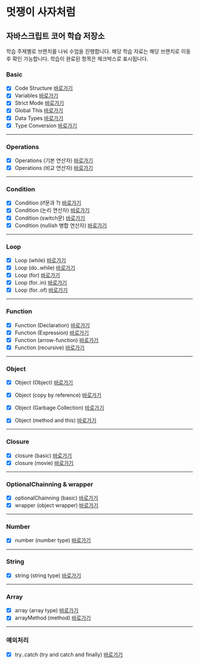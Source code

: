 # 멋쟁이 사자처럼

## 자바스크립트 코어 학습 저장소

학습 주제별로 브랜치를 나눠 수업을 진행합니다.
해당 학습 자료는 해당 브랜치로 이동 후 확인 가능합니다.
학습이 완료된 항목은 체크박스로 표시됩니다.

### Basic
 - [x] Code Structure [바로가기](https://github.com/Juhee-Hwang/core-javascript/blob/01.core/client/chapter/core/01.codeStructure.js)
 - [x] Variables [바로가기](https://github.com/Juhee-Hwang/core-javascript/blob/01.core/client/chapter/core/02.variables.js)
 - [x] Strict Mode [바로가기](https://github.com/Juhee-Hwang/core-javascript/blob/01.core/client/chapter/core/03.strictMode.js)
 - [x] Global This [바로가기](https://github.com/Juhee-Hwang/core-javascript/blob/01.core/client/chapter/core/04.globalThis.js)
 - [x] Data Types [바로가기](https://github.com/Juhee-Hwang/core-javascript/blob/01.core/client/chapter/core/05.dataType.js)
 - [x] Type Conversion [바로가기](https://github.com/Juhee-Hwang/core-javascript/blob/01.core/client/chapter/core/06.typeConversion.js)
 ---
 ### Operations
 - [x] Operations (기본 연산자) [바로가기](https://github.com/Juhee-Hwang/core-javascript/blob/01.core/client/chapter/core/07-1.operation.js)
 - [x] Operations (비교 연산자) [바로가기](https://github.com/Juhee-Hwang/core-javascript/blob/01.core/client/chapter/core/07-2.operation.js)
 ---
 ### Condition 
 
 - [x] Condition (if문과 ?) [바로가기](https://github.com/Juhee-Hwang/core-javascript/blob/01.core/client/chapter/core/08-1.condition.js)
 - [x] Condition (논리 연산자) [바로가기](https://github.com/Juhee-Hwang/core-javascript/blob/01.core/client/chapter/core/08-2.condition.js)
 - [x] Condition (switch문) [바로가기](https://github.com/Juhee-Hwang/core-javascript/blob/01.core/client/chapter/core/08-3.condition.js)
 - [x] Condition (nullish 병합 연산자) [바로가기](https://github.com/Juhee-Hwang/core-javascript/blob/01.core/client/chapter/core/08-4.condition.js)
 ---
 ### Loop
 - [x] Loop (while) [바로가기](https://github.com/Juhee-Hwang/core-javascript/blob/01.core/client/chapter/core/09-1.loop.js)
 - [x] Loop (do..while) [바로가기](https://github.com/Juhee-Hwang/core-javascript/blob/01.core/client/chapter/core/09-2.loop.js)
 - [x] Loop (for) [바로가기](https://github.com/Juhee-Hwang/core-javascript/blob/01.core/client/chapter/core/09-3.loop.js)
 - [x] Loop (for..in) [바로가기](https://github.com/Juhee-Hwang/core-javascript/blob/01.core/client/chapter/core/09-4.loop.js)
 - [x] Loop (for..of) [바로가기](https://github.com/Juhee-Hwang/core-javascript/blob/01.core/client/chapter/core/09-5.loop.js)
 ---
 ### Function
 - [x] Function (Declaration) [바로가기](https://github.com/Juhee-Hwang/core-javascript/blob/01.core/client/chapter/core/10-1.function.js)
 - [x] Function (Expression) [바로가기](https://github.com/Juhee-Hwang/core-javascript/blob/01.core/client/chapter/core/10-2.function.js)
 - [x] Function (arrow-function) [바로가기](https://github.com/Juhee-Hwang/core-javascript/blob/01.core/client/chapter/core/10-3.function.js)
 - [x] Function (recursive) [바로가기](https://github.com/Juhee-Hwang/core-javascript/blob/01.core/client/chapter/core/10-4.function.js)
 ---
 ### Object
 - [x] Object (Object) [바로가기](https://github.com/Juhee-Hwang/core-javascript/blob/01.core/client/chapter/core/11-1.object.js)
 - [x] Object (copy by reference) [바로가기](https://github.com/Juhee-Hwang/core-javascript/blob/01.core/client/chapter/core/11-2.object.js)
 - [x] Object (Garbage Collection) [바로가기](https://github.com/Juhee-Hwang/core-javascript/blob/01.core/client/chapter/core/11-3.object.js)

 - [x] Object (method and this) [바로가기](https://github.com/Juhee-Hwang/core-javascript/blob/01.core/client/chapter/core/11-4.method.js)
 ---
 ### Closure
 - [x] closure (basic) [바로가기](https://github.com/Juhee-Hwang/core-javascript/blob/01.core/client/chapter/core/12-1.closure.js)
 - [x] closure (movie) [바로가기](https://github.com/Juhee-Hwang/core-javascript/blob/01.core/client/chapter/core/12-2.closure.js)
 ---
 ### OptionalChainning & wrapper
 - [x] optionalChainning (basic) [바로가기](https://github.com/Juhee-Hwang/core-javascript/blob/01.core/client/chapter/core/13.optionalChainning.js)
 - [x] wrapper (object wrapper) [바로가기](https://github.com/Juhee-Hwang/core-javascript/blob/01.core/client/chapter/core/14.wrapper.js)
 ---
 ### Number
 - [x] number (number type) [바로가기](https://github.com/Juhee-Hwang/core-javascript/blob/01.core/client/chapter/core/15.number.js)
 ---
 ### String
 - [x] string (string type) [바로가기](https://github.com/Juhee-Hwang/core-javascript/blob/01.core/client/chapter/core/16.string.js)
 ---
 ### Array
 - [x] array (array type) [바로가기](https://github.com/Juhee-Hwang/core-javascript/blob/01.core/client/chapter/core/17.arrayType.js)
 - [x] arrayMethod (method) [바로가기](https://github.com/Juhee-Hwang/core-javascript/blob/01.core/client/chapter/core/18.arrayMethod.js)
 ---
 ### 예외처리
 - [x] try..catch (try and catch and finally) [바로가기](https://github.com/Juhee-Hwang/core-javascript/blob/01.core/client/chapter/core/18.tryCatch.js)